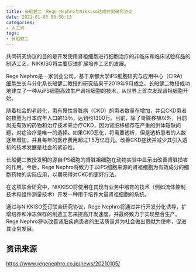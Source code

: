 ```yaml
---
title: 长船健二：Rege-Nephro与Nikkiso达成共同研究协议
date: 2021-01-05 08:50:13
categories:
- 人工肾
tags:
- 长船健二
---
```


共同研究协议的目的是开发使用肾祖细胞进行细胞治疗的非临床和临床试验样品的制造工艺，NIKKISO将主要促进扩展培养工艺的发展。

<!-- more -->

Rege Nephro是一家创业公司，基于京都大学iPS细胞研究与应用中心（CiRA）细胞生长与分化系长船健二教授的研究结果于2019年9月成立。长船健二教授成功地建立了一种从iPS细胞高效生产肾祖细胞的技术，从世界上首次发现肾祖细胞开始。

随着社会的老龄化，患有慢性肾脏病（CKD）的患者数量在增加，并且CKD患者的数量为日本成年人口的13％，达到约1300万。目前，除了肾脏移植以外，目前尚无有效的药物和治疗技术来治疗CKD，因为肾脏移植存在严重的供体短缺问题，对症治疗是唯一的选择。如果CKD恶化，将需要透析，但是透析患者的人数逐年增加，并且每年的医疗费用超过1.5万亿日元。改善CKD症状并减少其引入透析的技术发展是社会的紧迫性。

长船健二教授发明的源自iPS细胞的肾脏祖细胞在动物实验中显示出改善肾脏损害的作用。今后，Rege Nephro将致力于以iPS细胞来源的肾祖细胞为有效成分的细胞药物的实际应用，以期获得对CKD的更好疗法。

在这项联合研究中，NIKKISO将使用在其现有业务中培育的技术（例如流体控制技术和组件测量技术）开发一种用于培养大量肾祖细胞的系统。

通过与NIKKISO签订联合研究协议，Rege Nephro将通过并行开发分化诱导，扩增培养和冷冻保存的制造工艺来提高开发速度，并最终致力于实现整合生产。Rege Nephro将以改善肾脏疾病患者的生活质量并为社会做出贡献为使命，促进其业务发展。

## 资讯来源

https://www.regenephro.co.jp/news/20210105/
